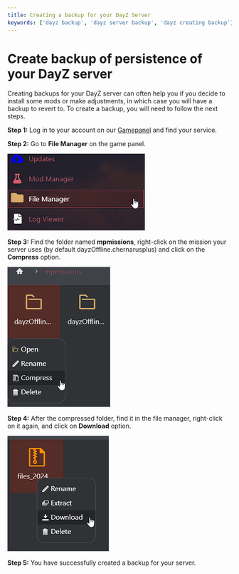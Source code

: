```yaml
---
title: Creating a backup for your DayZ Server
keywords: ['dayz backup', 'dayz server backup', 'dayz creating backup']
---
```


# Create backup of persistence of your DayZ server

Creating backups for your DayZ server can often help you if you decide to install some mods or make adjustments, in which case you will have a backup to revert to.
To create a backup, you will need to follow the next steps.

**Step 1:** Log in to your account on our [Gamepanel](VAR::OLD_PANEL_URL) and find your service.

**Step 2:** Go to **File Manager** on the game panel.

![File Manager](images/file-manager.png)

**Step 3:** Find the folder named **mpmissions**, right-click on the mission your server uses (by default dayzOffline.chernarusplus) and click on the **Compress** option. 

![Compress](images/compress.png)

**Step 4:**  After the compressed folder, find it in the file manager, right-click on it again, and click on **Download** option. 

![Download backup](images/download-backup.png)

**Step 5:** You have successfully created a backup for your server.